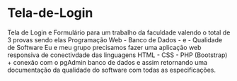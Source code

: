 # Tela-de-Login
Tela de Login e Formulário para um trabalho da faculdade valendo o total de 3 provas sendo elas Programação Web - Banco de Dados - e - Qualidade de Software
Eu e meu grupo precisamos fazer uma aplicação web responsiva de conectivdade das linguagens HTML - CSS - PHP (Bootstrap) + conexão com o pgAdmin banco de dados e assim retornando uma documentação da qualidade do software com todas as especificações.
